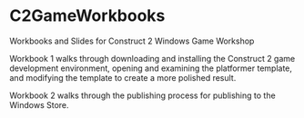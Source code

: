 C2GameWorkbooks
===============

Workbooks and Slides for Construct 2 Windows Game Workshop

Workbook 1 walks through downloading and installing the Construct 2 game development environment, 
opening and examining the platformer template, and modifying the template to create a more polished result.

Workbook 2 walks through the publishing process for publishing to the Windows Store.
